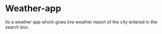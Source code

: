 # Weather-app
Its a weather app which gives live weather report of the city entered in the search box.
